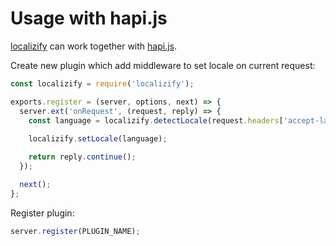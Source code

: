 # Usage with hapi.js

[localizify](https://github.com/noveogroup-amorgunov/localizify) can work together with [hapi.js](https://hapijs.com/).

Create new plugin which add middleware to set locale on current request:

```javascript
const localizify = require('localizify');

exports.register = (server, options, next) => {
  server.ext('onRequest', (request, reply) => {
    const language = localizify.detectLocale(request.headers['accept-language']) || 'en';
    
    localizify.setLocale(language);

    return reply.continue();
  });

  next();
};
```
Register plugin:

```javascript
server.register(PLUGIN_NAME);
```
